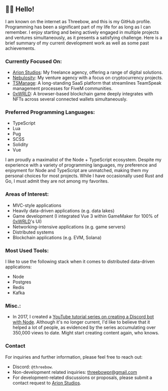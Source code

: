## 👋🏻 Hello!

I am known on the internet as Threebow, and this is my GitHub profile. Programming has been a significant part of my life for as long as I can remember. I enjoy starting and being actively engaged in multiple projects and ventures simultaneously, as it presents a satisfying challenge. Here is a brief summary of my current development work as well as some past achievements.

### Currently Focused On:
- [Arion Studios](https://arionstudios.com): My freelance agency, offering a range of digital solutions.
- [Nebulosity](https://nebulosity.digital): My venture agency with a focus on cryptocurrency projects.
- [TSManage](https://demo.tsmanage.com): A long-standing SaaS platform that streamlines TeamSpeak management processes for FiveM communities.
- [0xWRLD](https://x.com/0xWRLD): A browser-based blockchain game deeply integrates with NFTs across several connected wallets simultaneously.

### Preferred Programming Languages:
- TypeScript
- Lua
- Pug
- SCSS
- Solidity
- Vue

I am proudly a maximalist of the Node + TypeScript ecosystem. Despite my experience with a variety of programming languages, my preference and enjoyment for Node and TypeScript are unmatched, making them my personal choices for most projects. While I have occasionally used Rust and Go, I must admit they are not among my favorites.

### Areas of Interest:
- MVC-style applications
- Heavily data-driven applications (e.g. data lakes)
- Game development (I integrated Vue 3 within GameMaker for 100% of [0xWRLD](https://x.com/0xWRLD)'s UI)
- Networking-intensive applications (e.g. game servers)
- Distributed systems
- Blockchain applications (e.g. EVM, Solana)

### Most Used Tools:
I like to use the following stack when it comes to distributed data-driven applications:

- Node
- Postgres
- Redis
- Kafka

### Misc.:
- In 2017, I created a [YouTube tutorial series on creating a Discord bot with Node](https://www.youtube.com/watch?v=024upsEuHaU&list=PLVBD9pLCy6oogSgJuUQzE-99_-voOdSng). Although it's no longer current, I'd like to believe that it helped a lot of people, as evidenced by the series accumulating over 350,000 views to date. Might start creating content again, who knows.

### Contact
For inquiries and further information, please feel free to reach out:

- Discord: `@threebow`.
- Non-development related inquiries: [threebowpr@gmail.com](mailto:threebowpr@gmail.com)
- For development-related discussions or proposals, please submit a contact request to [Arion Studios](https://arionstudios.com/contact).
